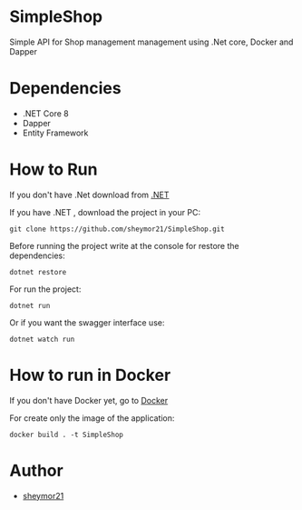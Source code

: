 ﻿# SimpleShop

Simple API for Shop management management using .Net core, Docker and Dapper

# Dependencies

- .NET Core 8
- Dapper
- Entity Framework
# How to Run

If you don't have .Net download from  [.NET](https://dotnet.microsoft.com/en-us/download)

If you have .NET , download the project in your PC:

~~~
git clone https://github.com/sheymor21/SimpleShop.git
~~~

Before running the project write at the console for restore the dependencies:

~~~
dotnet restore
~~~

For run the project:

~~~
dotnet run
~~~

Or if you want the swagger interface use:

~~~
dotnet watch run
~~~

# How to run in Docker

If you don't have Docker yet, go to [Docker](https://www.docker.com/get-started/)

For create only the image of the application:

~~~
docker build . -t SimpleShop
~~~

# Author

- [sheymor21](https://github.com/sheymor21)
